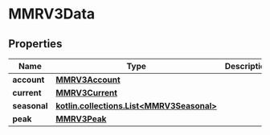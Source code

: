 
# MMRV3Data

## Properties
| Name | Type | Description | Notes |
| ------------ | ------------- | ------------- | ------------- |
| **account** | [**MMRV3Account**](MMRV3Account.md) |  |  |
| **current** | [**MMRV3Current**](MMRV3Current.md) |  |  |
| **seasonal** | [**kotlin.collections.List&lt;MMRV3Seasonal&gt;**](MMRV3Seasonal.md) |  |  |
| **peak** | [**MMRV3Peak**](MMRV3Peak.md) |  |  [optional] |



